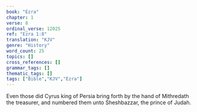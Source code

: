 ```yaml
---
book: "Ezra"
chapter: 1
verse: 8
ordinal_verse: 12025
ref: "Ezra 1:8"
translation: "KJV"
genre: "History"
word_count: 25
topics: []
cross_references: []
grammar_tags: []
thematic_tags: []
tags: ["Bible","KJV","Ezra"]
---
```

Even those did Cyrus king of Persia bring forth by the hand of Mithredath the treasurer, and numbered them unto Sheshbazzar, the prince of Judah.

